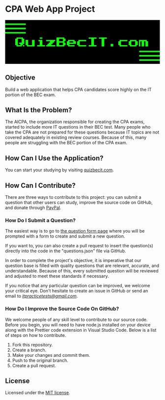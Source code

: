 # CPA Web App Project
![GitHub Background](GitHubBackground.jpg)
## Objective

Build a web application that helps CPA candidates score highly on the IT portion of the BEC exam.

## What Is the Problem?

The AICPA, the organization responsible for creating the CPA exams, started to include more IT questions in their BEC test. Many people who take the CPA are not prepared for these questions because IT topics are not covered adequately in existing review courses. Because of this, many people are struggling with the BEC portion of the CPA exam.

## How Can I Use the Application?

You can start your studying by visiting [quizbecit.com](https://quizbecit.com/index.html).

## How Can I Contribute?

There are three ways to contribute to this project: you can submit a question that other users can study, improve the source code on GitHub, and donate through [PayPal](https://www.paypal.com/donate/?hosted_button_id=M2K3LBXCS6GCJ).

### How Do I Submit a Question?

The easiest way is to go to [the question form page](https://quizbecit.com/homepage/submitQuestion.html) where you will be prompted with a form to create and submit a new question. 

If you want to, you can also create a pull request to insert the question(s) directly into the code in the "questions.json" file via GitHub.

In order to complete the project's objective, it is imperative that our question base is filled with quality questions that are relevant, accurate, and understandable. Because of this, every submitted question will be reviewed and adjusted to meet these standards if necessary.

If you notice that any particular question can be improved, we welcome your critical eye. Don't hesitate to create an issue in GitHub or send an email to *itpracticetests@gmail.com*. 

### How Do I Improve the Source Code On GitHub?

We welcome people of any skill level to contribute to our source code. Before you begin, you will need to have node.js installed on your device along with the Prettier code extension in Visual Studio Code. Below is a list of steps on how to contribute.

1. Fork this repository.
2. Create a branch.
3. Make your changes and commit them.
4. Push to the original branch.
5. Create a pull request.

## License
Licensed under the [MIT license](LICENSE).
